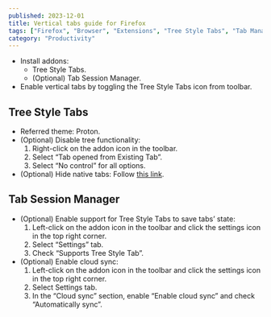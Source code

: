 ```yaml
---
published: 2023-12-01
title: Vertical tabs guide for Firefox
tags: ["Firefox", "Browser", "Extensions", "Tree Style Tabs", "Tab Management", "Productivity", "Customization", "Guide"]
category: "Productivity"
---
```

* Install addons:
  * Tree Style Tabs.
  * (Optional) Tab Session Manager.
* Enable vertical tabs by toggling the Tree Style Tabs icon from toolbar.

## Tree Style Tabs

* Referred theme: Proton.
* (Optional) Disable tree functionality:
    1. Right-click on the addon icon in the toolbar.
    2. Select “Tab opened from Existing Tab”.
    3. Select “No control” for all options.
* (Optional) Hide native tabs: Follow [this link](https://gist.github.com/ruanbekker/f800e098936b27c7cf956c56005fe362).

## Tab Session Manager

* (Optional) Enable support for Tree Style Tabs to save tabs’ state:
    1. Left-click on the addon icon in the toolbar and click the settings icon in the top right corner.
    2. Select “Settings” tab.
    3. Check “Supports Tree Style Tab”.
* (Optional) Enable cloud sync:
    1. Left-click on the addon icon in the toolbar and click the settings icon in the top right corner.
    2. Select Settings tab.
    3. In the “Cloud sync” section, enable “Enable cloud sync” and check “Automatically sync”.
